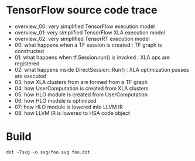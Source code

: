 # TensorFlow source code trace

- overview_00: very simplified TensorFlow execution model
- overview_01: very simplified TensorFlow XLA execution model
- overview_02: very simplified TensorRT execution model
- 00: what happens when a TF session is created : TF graph is constructed
- 01: what happens when tf.Session.run() is invoked : XLA ops are registered
- 02: what happens inside DirectSession::Run() : XLA optimization passes are executed
- 03: how XLA clusters from are formed from a TF graph
- 04: how UserComputation is created from XLA clusters
- 05: how HLO module is created from UserComputation
- 06: how HLO module is optimized
- 07: how HLO module is lowered into LLVM IR
- 08: how LLVM IR is lowered to HSA code object

# Build

```
dot -Tsvg -o svg/foo.svg foo.dot
```
